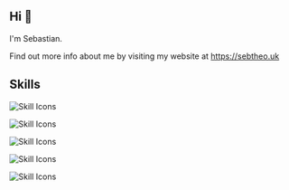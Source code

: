 ## Hi 👋

I'm Sebastian.

Find out more info about me by visiting my website at https://sebtheo.uk


## Skills

![Skill Icons](https://skillicons.dev/icons?i=css,html,htmx,js,php,python)

![Skill Icons](https://skillicons.dev/icons?i=expressjs,nextjs,nodejs,react,selenium)

![Skill Icons](https://skillicons.dev/icons?i=git,github,githubactions,gitlab,vscode,postman)

![Skill Icons](https://skillicons.dev/icons?i=postgres,mongodb,mysql,sqlite)

![Skill Icons](https://skillicons.dev/icons?i=aws,cloudflare,docker,nginx,terraform,vercel)
